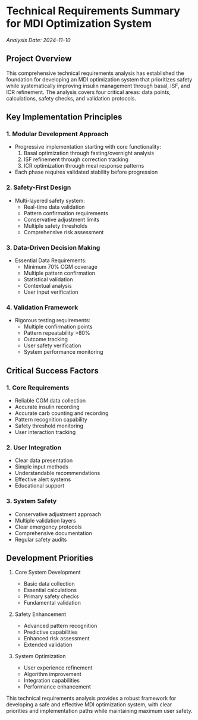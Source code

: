 # Technical Requirements Summary for MDI Optimization System
*Analysis Date: 2024-11-10*

## Project Overview
This comprehensive technical requirements analysis has established the foundation for developing an MDI optimization system that prioritizes safety while systematically improving insulin management through basal, ISF, and ICR refinement. The analysis covers four critical areas: data points, calculations, safety checks, and validation protocols.

## Key Implementation Principles

### 1. Modular Development Approach
- Progressive implementation starting with core functionality:
  1. Basal optimization through fasting/overnight analysis
  2. ISF refinement through correction tracking
  3. ICR optimization through meal response patterns
- Each phase requires validated stability before progression

### 2. Safety-First Design
- Multi-layered safety system:
  - Real-time data validation
  - Pattern confirmation requirements
  - Conservative adjustment limits
  - Multiple safety thresholds
  - Comprehensive risk assessment

### 3. Data-Driven Decision Making
- Essential Data Requirements:
  - Minimum 70% CGM coverage
  - Multiple pattern confirmation
  - Statistical validation
  - Contextual analysis
  - User input verification

### 4. Validation Framework
- Rigorous testing requirements:
  - Multiple confirmation points
  - Pattern repeatability >80%
  - Outcome tracking
  - User safety verification
  - System performance monitoring

## Critical Success Factors

### 1. Core Requirements
- Reliable CGM data collection
- Accurate insulin recording
- Accurate carb counting and recording
- Pattern recognition capability
- Safety threshold monitoring
- User interaction tracking

### 2. User Integration
- Clear data presentation
- Simple input methods
- Understandable recommendations
- Effective alert systems
- Educational support

### 3. System Safety
- Conservative adjustment approach
- Multiple validation layers
- Clear emergency protocols
- Comprehensive documentation
- Regular safety audits

## Development Priorities
1. Core System Development
   - Basic data collection
   - Essential calculations
   - Primary safety checks
   - Fundamental validation

2. Safety Enhancement
   - Advanced pattern recognition
   - Predictive capabilities
   - Enhanced risk assessment
   - Extended validation

3. System Optimization
   - User experience refinement
   - Algorithm improvement
   - Integration capabilities
   - Performance enhancement

This technical requirements analysis provides a robust framework for developing a safe and effective MDI optimization system, with clear priorities and implementation paths while maintaining maximum user safety.